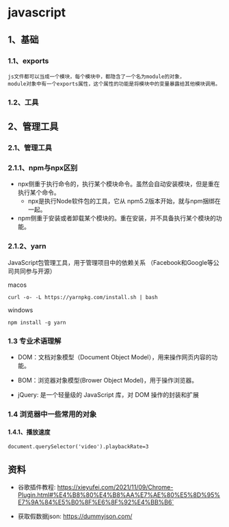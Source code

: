 # javascript

## 1、基础
### 1.1、exports
```text
js文件都可以当成一个模块，每个模块中，都隐含了一个名为module的对象，
module对象中有一个exports属性，这个属性的功能是将模块中的变量暴露给其他模块调用。  
```

### 1.2、工具

## 2、管理工具
### 2.1、管理工具

### 2.1.1、npm与npx区别
+ npx侧重于执行命令的，执行某个模块命令。虽然会自动安装模块，但是重在执行某个命令。  
  - npx是执行Node软件包的工具，它从 npm5.2版本开始，就与npm捆绑在一起。
+ npm侧重于安装或者卸载某个模块的。重在安装，并不具备执行某个模块的功能。  

### 2.1.2、yarn
JavaScript包管理工具，用于管理项目中的依赖关系 （Facebook和Google等公司共同参与开源）


macos  
```shell
curl -o- -L https://yarnpkg.com/install.sh | bash
```

windows  
```shell
npm install -g yarn
```

### 1.3 专业术语理解
+ DOM：文档对象模型（Document Object Model），用来操作网页内容的功能。
+ BOM：浏览器对象模型(Brower Object Model)，用于操作浏览器。  

+ jQuery: 是一个轻量级的 JavaScript 库，对 DOM 操作的封装和扩展  


### 1.4 浏览器中一些常用的对象
#### 1.4.1、播放速度
```text
document.querySelector('video').playbackRate=3
```




## 资料
+ 谷歌插件教程: https://xieyufei.com/2021/11/09/Chrome-Plugin.html#%E4%B8%80%E4%B8%AA%E7%AE%80%E5%8D%95%E7%9A%84%E5%B0%8F%E6%8F%92%E4%BB%B6`

+ 获取假数据json: https://dummyjson.com/

